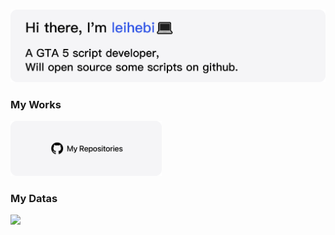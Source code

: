 <p>
  &nbsp;
  <a href="#"><img src="./images/me.png" alt="显示不了图片，开一下VPN吧🛫"></a>
</p>

### My Works
<a href= "https://github.com/hetuno?tab=repositories" ><img src="./images/my-repos.png" width=48% alt="MyRepos - 我的仓库"></a>

### My Datas
<img align= "centered" src= "https://github-readme-stats.vercel.app/api?username=hetuno&show_icons=true&icon_color=00CED1&text_color=EEE9E9&bg_color=1C1C1C&hide_title=true" >
